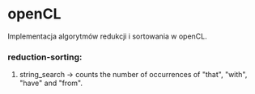 # openCL
Implementacja algorytmów redukcji i sortowania w openCL. 

### reduction-sorting:
1) string_search -> counts the number of occurrences of "that", "with", "have" and "from".
